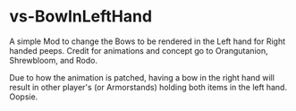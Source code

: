 # vs-BowInLeftHand

A simple Mod to change the Bows to be rendered in the Left hand for Right handed peeps.
Credit for animations and concept go to Orangutanion, Shrewbloom, and Rodo.

Due to how the animation is patched, having a bow in the right hand will result in other player's (or Armorstands) holding both items in the left hand. Oopsie.
